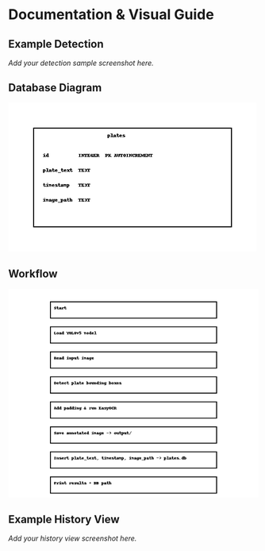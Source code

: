 # Documentation & Visual Guide

## Example Detection
_Add your detection sample screenshot here._

## Database Diagram
![DB Diagram](db_diagram.png)

## Workflow
![Workflow Diagram](workflow.png)

## Example History View
_Add your history view screenshot here._
